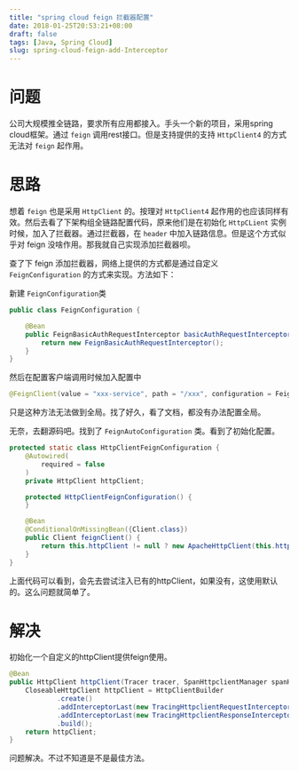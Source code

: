 ```yaml
---
title: "spring cloud feign 拦截器配置"
date: 2018-01-25T20:53:21+08:00
draft: false
tags: [Java, Spring Cloud]
slug: spring-cloud-feign-add-Interceptor
---
```


# 问题
公司大规模推全链路，要求所有应用都接入。手头一个新的项目，采用spring cloud框架。通过 `feign` 调用rest接口。但是支持提供的支持 `HttpClient4` 的方式无法对 `feign` 起作用。

# 思路
想着 `feign` 也是采用 `HttpClient` 的。按理对 `HttpClient4` 起作用的也应该同样有效。然后去看了下架构组全链路配置代码，原来他们是在初始化 `HttpCLient` 实例时候，加入了拦截器。通过拦截器，在 `header` 中加入链路信息。但是这个方式似乎对 feign 没啥作用。那我就自己实现添加拦截器呗。

查了下 feign 添加拦截器，网络上提供的方式都是通过自定义 `FeignConfiguration` 的方式来实现。方法如下：

新建 `FeignConfiguration`类

```java
public class FeignConfiguration {

    @Bean
    public FeignBasicAuthRequestInterceptor basicAuthRequestInterceptor() {
        return new FeignBasicAuthRequestInterceptor();
    }
}
```

然后在配置客户端调用时候加入配置中

```java
@FeignClient(value = "xxx-service", path = "/xxx", configuration = FeignConfiguration.class)
```

只是这种方法无法做到全局。找了好久，看了文档，都没有办法配置全局。

无奈，去翻源码吧。找到了 `FeignAutoConfiguration` 类。看到了初始化配置。

```java
protected static class HttpClientFeignConfiguration {
    @Autowired(
        required = false
    )
    private HttpClient httpClient;

    protected HttpClientFeignConfiguration() {
    }

    @Bean
    @ConditionalOnMissingBean({Client.class})
    public Client feignClient() {
        return this.httpClient != null ? new ApacheHttpClient(this.httpClient) : new ApacheHttpClient();
    }
}
```

上面代码可以看到，会先去尝试注入已有的httpClient，如果没有，这使用默认的。这么问题就简单了。

# 解决

初始化一个自定义的httpClient提供feign使用。

```java
@Bean
public HttpClient httpClient(Tracer tracer, SpanHttpclientManager spanHttpclientManager) {
    CloseableHttpClient httpClient = HttpClientBuilder
            .create()
            .addInterceptorLast(new TracingHttpclientRequestInterceptor(tracer, spanHttpclientManager))
            .addInterceptorLast(new TracingHttpclientResponseInterceptor(tracer, spanHttpclientManager))
            .build();
    return httpClient;
}
```

问题解决。不过不知道是不是最佳方法。
